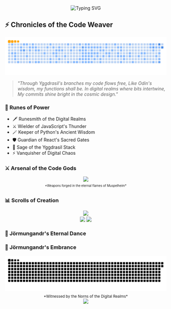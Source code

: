 <div align="center">
  <img src="https://readme-typing-svg.herokuapp.com?font=Norse&size=25&duration=3000&pause=1000&color=9745F5&center=true&vCenter=true&width=435&lines=In+the+halls+of+Valhalla...;Where+code+flows+like+mead...;Bits+dance+like+Valkyries...;Through+the+digital+Yggdrasil...;Forging+code+in+Odin's+name...;By+the+light+of+Yggdrasil's+flame...;Where+algorithms+dance+with+runes...;And+functions+sing+ancient+tunes...;In+the+shadow+of+the+World+Tree...;Digital+magic+flows+wild+and+free..." alt="Typing SVG" />
</div>

## ⚡ Chronicles of the Code Weaver
<div align="center">
  <img src="https://github.com/unlovdman/unlovdman/blob/output/ocean.gif" />
</div>

> *"Through Yggdrasil's branches my code flows free,*
> *Like Odin's wisdom, my functions shall be.*
> *In digital realms where bits intertwine,*
> *My commits shine bright in the cosmic design."*

### 🌌 Runes of Power
- 🗡️ Runesmith of the Digital Realms
- ⚔️ Wielder of JavaScript's Thunder
- 🪄 Keeper of Python's Ancient Wisdom
- 🛡️ Guardian of React's Sacred Gates
- 🌳 Sage of the Yggdrasil Stack
- ⚡ Vanquisher of Digital Chaos

### ⚔️ Arsenal of the Code Gods
<div align="center">
  <img src="https://skillicons.dev/icons?i=python,js,react,nodejs,git" />
  <br/>
  <sub><sup>*Weapons forged in the eternal flames of Muspelheim*</sup></sub>
</div>

### 📊 Scrolls of Creation
<div align="center">
  <img src="https://github-readme-stats.vercel.app/api?username=unlovdman&theme=midnight-purple&hide_border=true&include_all_commits=true&count_private=true" width="55%" /> </br>
  <img src="https://github-readme-streak-stats.herokuapp.com/?user=unlovdman&theme=midnight-purple&hide_border=true" width="50%" />
  <img src="https://github-readme-stats.vercel.app/api/top-langs/?username=unlovdman&theme=midnight-purple&hide_border=true&include_all_commits=true&count_private=true&layout=compact" width="36%" /> </br>
</div>

### 🐉 Jörmungandr's Eternal Dance
### 🐉 Jörmungandr's Embrance
<div align="center">
  <picture>
    <source media="(prefers-color-scheme: dark)" srcset="https://github.com/unlovdman/unlovdman/blob/output/github-jormungandr-dark.svg">
    <source media="(prefers-color-scheme: light)" srcset="https://github.com/unlovdman/unlovdman/blob/output/github-jormungandr.svg">
    <img alt="Jörmungandr's contribution dance through the digital realms" src="https://github.com/unlovdman/unlovdman/blob/output/github-jormungandr.svg">
  </picture>
</div>

<div align="center">
  <sub>*Witnessed by the Norns of the Digital Realms*</sub><br/>
  <img src="https://visitcount.itsvg.in/api?id=unlovdman&icon=2&color=6" />
</div>
